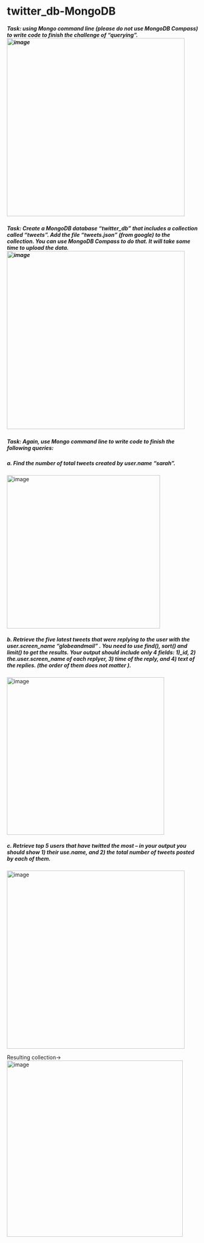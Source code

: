 # twitter_db-MongoDB

##### Task: using Mongo command line (please do not use MongoDB Compass) to write code to finish the challenge of “querying”. <img width="468" alt="image" src="https://user-images.githubusercontent.com/23645932/188757431-f73134fe-d1c7-41f7-b8c9-cc849c350ccf.png">


##### Task: Create a MongoDB database “twitter_db” that includes a collection called “tweets”. Add the file “tweets.json” (from google) to the collection. You can use MongoDB Compass to do that. It will take some time to upload the data.<img width="468" alt="image" src="https://user-images.githubusercontent.com/23645932/188757519-1449ed17-78c5-4764-b005-8e8134fa96ea.png">



##### Task: Again, use Mongo command line to write code to finish the following queries:
##### a.	Find the number of total tweets created by user.name “sarah”. 

 <img width="403" alt="image" src="https://user-images.githubusercontent.com/23645932/188757607-7b81ea46-e50b-415f-8f08-2b7992b62ff1.png">


##### b.	Retrieve the five latest tweets that were replying to the user with the user.screen_name “globeandmail” . You need to use find(), sort() and limit() to get the results. Your output should include only 4 fields: 1)_id, 2) the.user.screen_name of each replyer, 3) time of the reply, and 4) text of the replies. (the order of them does not matter ). 

<img width="414" alt="image" src="https://user-images.githubusercontent.com/23645932/188757623-15eb818b-0b92-4337-a722-78e9505024e0.png">

                    
##### c.	Retrieve top 5 users that have twitted the most – in your output you should show 1) their use.name, and 2) the total number of tweets posted by each of them. 
<img width="468" alt="image" src="https://user-images.githubusercontent.com/23645932/188757756-b727a88d-9a3f-48bf-80be-49dde65ae8f1.png">


Resulting collection->
<br>
 <img width="463" alt="image" src="https://user-images.githubusercontent.com/23645932/188757649-72be9f35-9216-476d-9398-88e7d16fd284.png">

